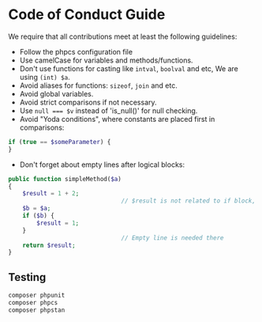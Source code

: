 # Code of Conduct Guide

We require that all contributions meet at least the following guidelines:

* Follow the phpcs configuration file
* Use camelCase for variables and methods/functions.
* Don't use functions for casting like `intval`, `boolval` and etc, We are using `(int) $a`.
* Avoid aliases for functions: `sizeof`, `join` and etc.
* Avoid global variables.
* Avoid strict comparisons if not necessary.
* Use `null === $v` instead of 'is_null()' for null checking.
* Avoid "Yoda conditions", where constants are placed first in comparisons:

```php
if (true == $someParameter) {
}
```

* Don't forget about empty lines after logical blocks:

```php
public function simpleMethod($a)
{
    $result = 1 + 2;
                                // $result is not related to if block, please write empty line
    $b = $a;
    if ($b) {
        $result = 1;
    }
                                // Empty line is needed there
    return $result;
}
```

## Testing

```bash
composer phpunit
composer phpcs
composer phpstan
```

